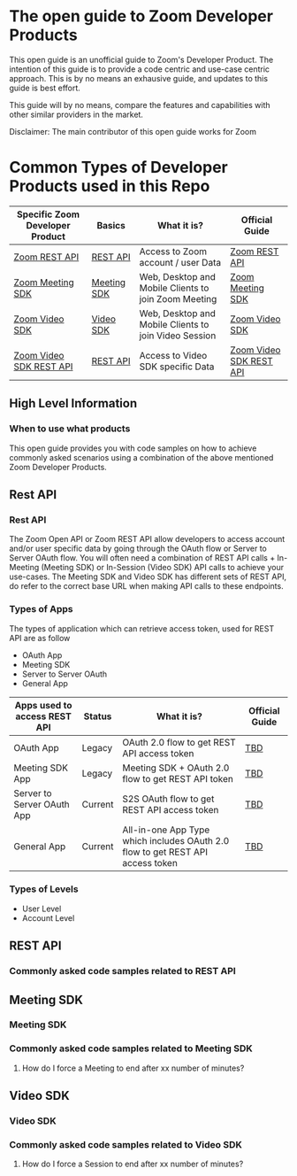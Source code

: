 The open guide to Zoom Developer Products
=========================================

This open guide is an unofficial guide to Zoom's Developer Product. The intention of this guide is to provide a code centric and use-case centric approach. This is by no means an exhausive guide, and updates to this guide is best effort. 

This guide will by no means, compare the features and capabilities with other similar providers in the market.

Disclaimer: The main contributor of this open guide works for Zoom

Common Types of Developer Products used in this Repo
=====================================

| Specific Zoom Developer Product       | Basics                         | What it is?                   | Official Guide                                 |
|---------------------------------------|--------------------------------|-------------------------------|------------------------------------------------|
| [Zoom REST API](#)                    | [REST API](#Rest-API)                  | Access to Zoom account / user Data   | [Zoom REST API](https://developers.zoom.us/docs/api/)             |
| [Zoom Meeting SDK](#)                 | [Meeting SDK](#Meeting-SDK)                  | Web, Desktop and Mobile Clients to join Zoom Meeting  | [Zoom Meeting SDK](https://developers.zoom.us/docs/meeting-sdk/)             |
| [Zoom Video SDK](#)                   | [Video SDK](#Video-SDK)                  | Web, Desktop and Mobile Clients to join Video Session | [Zoom Video SDK](https://developers.zoom.us/docs/video-sdk/)             |
| [Zoom Video SDK REST API](#)                   | [REST API](#Rest-API)              |Access to Video SDK specific Data | [Zoom Video SDK REST API](https://developers.zoom.us/docs/api/rest/zoom-video-sdk-api/)             |


High Level Information
----------------------

### When to use what products

This open guide provides you with code samples on how to achieve commonly asked scenarios using a combination of the above mentioned Zoom Developer Products.

Rest API
--------

### Rest API

The Zoom Open API or Zoom REST API allow developers to access account and/or user specific data by going through the OAuth flow or Server to Server OAuth flow.
You will often need a combination of REST API calls + In-Meeting (Meeting SDK) or In-Session (Video SDK)  API calls to achieve your use-cases.
The Meeting SDK and Video SDK has different sets of REST API, do refer to the correct base URL when making API calls to these endpoints.

### Types of Apps

The types of application which can retrieve access token, used for REST API are as follow

- OAuth App
- Meeting SDK
- Server to Server OAuth
- General App

| Apps used to access REST API     | Status                         | What it is?                   | Official Guide                                 |
|---------------------------------------|--------------------------------|-------------------------------|------------------------------------------------|
| OAuth App                   | Legacy              | OAuth 2.0 flow to get REST API access token   | [TBD]()             |
| Meeting SDK App             | Legacy              | Meeting SDK + OAuth 2.0 flow to get REST API token  | [TBD]()             |
| Server to Server OAuth App  | Current             | S2S OAuth flow to get REST API access token   | [TBD]()             |
| General App                 | Current             | All-in-one App Type which includes  OAuth 2.0 flow to get REST API access token  | [TBD]()             |

### Types of Levels

- User Level
- Account Level

REST API
-----------

### Commonly asked code samples related to REST API

Meeting SDK
-----------

### Meeting SDK 

### Commonly asked code samples related to Meeting SDK
1. How do I force a Meeting to end after xx number of minutes?

Video SDK
---------

### Video SDK

### Commonly asked code samples related to Video SDK
1. How do I force a Session to end after xx number of minutes?
